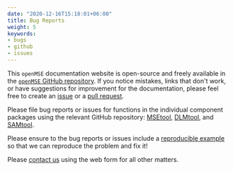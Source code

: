 ```yaml
---
date: "2020-12-16T15:18:01+06:00"
title: Bug Reports
weight: 5
keywords: 
- bugs
- github
- issues
---
```


This `openMSE` documentation website is open-source and freely available in the [`openMSE` GitHub repository](https://github.com/Blue-Matter/openMSE). If you notice mistakes, links that don't work, or have suggestions for improvement for the documentation, please feel free to create an [issue](https://github.com/Blue-Matter/openMSE/issues) or a [pull request](https://github.com/Blue-Matter/openMSE/pulls).

Please file bug reports or issues for functions in the individual component packages using the relevant GitHub repository: [MSEtool](https://github.com/Blue-Matter/MSEtool/issues), [DLMtool](https://github.com/Blue-Matter/DLMtool/issues), and [SAMtool](https://github.com/Blue-Matter/SAMtool/issues). 

Please ensure to the bug reports or issues include a [reproducible example](https://gist.github.com/hadley/270442) so that we can reproduce the problem and fix it!

Please [contact us](/contact) using the web form for all other matters. 

